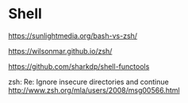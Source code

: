 # Shell

https://sunlightmedia.org/bash-vs-zsh/

https://wilsonmar.github.io/zsh/

https://github.com/sharkdp/shell-functools


zsh: Re: Ignore insecure directories and continue
http://www.zsh.org/mla/users/2008/msg00566.html
